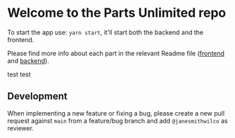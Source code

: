 # Welcome to the Parts Unlimited repo

To start the app use: `yarn start`, it'll start both the backend and the frontend.

Please find more info about each part in the relevant Readme file ([frontend](frontend/readme.md) and [backend](backend/README.md)).

test test

## Development

When implementing a new feature or fixing a bug, please create a new pull request against `main` from a feature/bug branch and add `@janesmithwilco` as reviewer.
